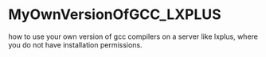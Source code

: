 # MyOwnVersionOfGCC_LXPLUS
how to use your own version of gcc compilers on a server like lxplus, where you do not have installation permissions.
